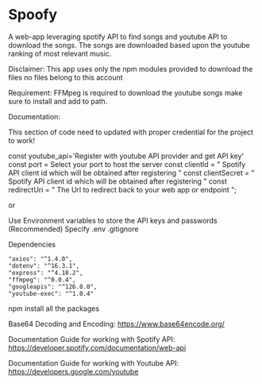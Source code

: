 # Spoofy

A web-app leveraging spotify API to find songs and youtube API to download the songs.
The songs are downloaded based upon the youtube ranking of most relevant music.

Disclaimer: This app uses only the npm modules provided to download the files no files belong to this account

Requirement:
FFMpeg is required to download the youtube songs make sure to install and add to path.

Documentation:

This section of code need to updated with proper credential for the project to work!

const youtube_api='Register with youtube API provider and get API key'
const port = Select your port to host the server 
const clientId = " Spotify API client id which will be obtained after registering "
const clientSecret = " Spotify API client id which will be obtained after registering "
const redirectUri = " The Url to redirect back to your web app or endpoint ";

or

Use Environment variables to store the API keys and passwords (Recommended)
Specify .env .gitignore 

Dependencies

    "axios": "^1.4.0",
    "dotenv": "^16.3.1",
    "express": "^4.18.2",
    "ffmpeg": "^0.0.4",
    "googleapis": "^126.0.0",
    "youtube-exec": "^1.0.4"
  

npm install all the packages

Base64 Decoding and Encoding:
https://www.base64encode.org/

Documentation Guide for working with Spotify API:
https://developer.spotify.com/documentation/web-api

Documentation Guide for working with Youtube API:
https://developers.google.com/youtube


 




